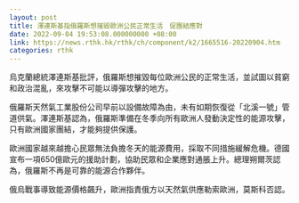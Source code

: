 ```yaml
---
layout: post
title: 澤連斯基指俄羅斯想摧毀歐洲公民正常生活　促團結應對
date: 2022-09-04 19:53:08.000000000 +08:00
link: https://news.rthk.hk/rthk/ch/component/k2/1665516-20220904.htm
categories: rthk
---
```


烏克蘭總統澤連斯基批評，俄羅斯想摧毀每位歐洲公民的正常生活，並試圖以貧窮和政治混亂，來攻擊不可能以導彈攻擊的地方。

俄羅斯天然氣工業股份公司早前以設備故障為由，未有如期恢復從「北溪一號」管道供氣。澤連斯基認為，俄羅斯準備在冬季向所有歐洲人發動決定性的能源攻擊，只有歐洲國家團結，才能夠提供保護。

歐洲國家越來越擔心民眾無法負擔冬天的能源費用，採取不同措施緩解危機。德國宣布一項650億歐元的援助計劃，協助民眾和企業應對通脹上升。總理朔爾茨認為，俄羅斯不再是可靠的能源合作夥伴。

俄烏戰事導致能源價格飆升，歐洲指責俄方以天然氣供應勒索歐洲，莫斯科否認。
